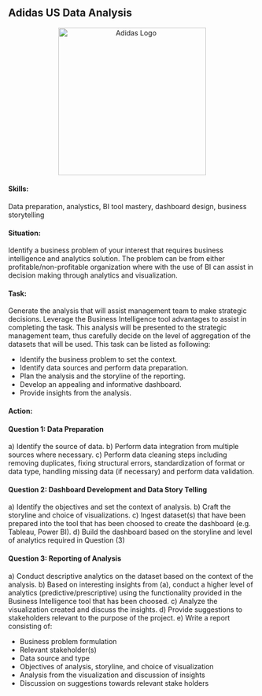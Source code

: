 ## Adidas US Data Analysis

<p align="center">
<img width="300" alt="Adidas Logo" src="https://github.com/user-attachments/assets/0c6f2345-c005-4511-9338-42371d8c8724" />

#### Skills:
Data preparation, analystics, BI tool mastery, dashboard design, business storytelling

#### Situation:
Identify a business problem of your interest that requires business intelligence and analytics solution. The problem can be from either profitable/non-profitable organization where with the use of BI can assist in decision making through analytics and visualization.

#### Task:
Generate the analysis that will assist management team to make strategic decisions. Leverage the Business Intelligence tool advantages to assist in completing the task. This analysis will be presented to the strategic management team, thus carefully decide on the level of aggregation of the datasets that will be used. This task can be listed as following:
- Identify the business problem to set the context.
- Identify data sources and perform data preparation.
- Plan the analysis and the storyline of the reporting.
- Develop an appealing and informative dashboard.
- Provide insights from the analysis.

#### Action:
#### Question 1: Data Preparation
a) Identify the source of data.
b) Perform data integration from multiple sources where necessary.
c) Perform data cleaning steps including removing duplicates, fixing structural errors, standardization of format or data type, handling missing data (if necessary) and perform data validation.

#### Question 2: Dashboard Development and Data Story Telling
a) Identify the objectives and set the context of analysis.
b) Craft the storyline and choice of visualizations.
c) Ingest dataset(s) that have been prepared into the tool that has been choosed to create the dashboard (e.g. Tableau, Power BI).
d) Build the dashboard based on the storyline and level of analytics required in Question (3)

#### Question 3: Reporting of Analysis
a) Conduct descriptive analytics on the dataset based on the context of the analysis.
b) Based on interesting insights from (a), conduct a higher level of analytics (predictive/prescriptive) using the functionality provided in the Business Intelligence tool that has been choosed.
c) Analyze the visualization created and discuss the insights.
d) Provide suggestions to stakeholders relevant to the purpose of the project.
e) Write a report consisting of:
- Business problem formulation
- Relevant stakeholder(s)
- Data source and type
- Objectives of analysis, storyline, and choice of visualization
- Analysis from the visualization and discussion of insights
- Discussion on suggestions towards relevant stake holders
